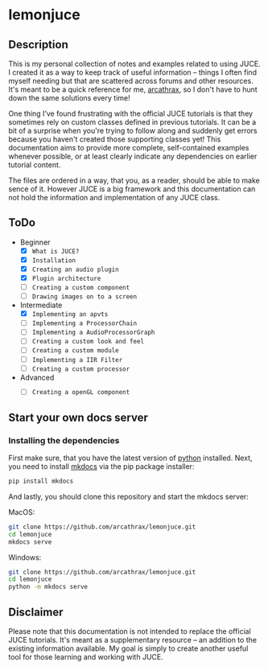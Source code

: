 # lemonjuce
## Description
This is my personal collection of notes and examples related to using JUCE. I created it as a way to keep track of useful information – things I often find myself needing but that are scattered across forums and other resources.  It's meant to be a quick reference for me, [arcathrax](https://github.com/arcathrax), so I don't have to hunt down the same solutions every time!

One thing I’ve found frustrating with the official JUCE tutorials is that they sometimes rely on custom classes defined in previous tutorials. It can be a bit of a surprise when you're trying to follow along and suddenly get errors because you haven't created those supporting classes yet! This documentation aims to provide more complete, self-contained examples whenever possible, or at least clearly indicate any dependencies on earlier tutorial content.

The files are ordered in a way, that you, as a reader, should be able to make sence of it. However JUCE is a big framework and this documentation can not hold the information and implementation of any JUCE class.

## ToDo
- Beginner
  - [x] `What is JUCE?`
  - [x] `Installation`
  - [x] `Creating an audio plugin`
  - [x] `Plugin architecture`
  - [ ] `Creating a custom component`
  - [ ] `Drawing images on to a screen`
- Intermediate
  - [x] `Implementing an apvts`
  - [ ] `Implementing a ProcessorChain`
  - [ ] `Implementing a AudioProcessorGraph`
  - [ ] `Creating a custom look and feel`
  - [ ] `Creating a custom module`
  - [ ] `Implementing a IIR Filter`
  - [ ] `Creating a custom processor`
- Advanced
  - [ ] `Creating a openGL component`


## Start your own docs server
### Installing the dependencies
First make sure, that you have the latest version of [python](https://www.python.org/) installed. Next, you need to install [mkdocs](https://www.mkdocs.org) via the pip package installer:

```bash
pip install mkdocs
```

And lastly, you should clone this repository and start the mkdocs server:

MacOS:
```bash
git clone https://github.com/arcathrax/lemonjuce.git
cd lemonjuce
mkdocs serve
```

Windows:
```bash
git clone https://github.com/arcathrax/lemonjuce.git
cd lemonjuce
python -m mkdocs serve
```

## Disclaimer
Please note that this documentation is not intended to replace the official JUCE tutorials. It's meant as a supplementary resource – an addition to the existing information available. My goal is simply to create another useful tool for those learning and working with JUCE.